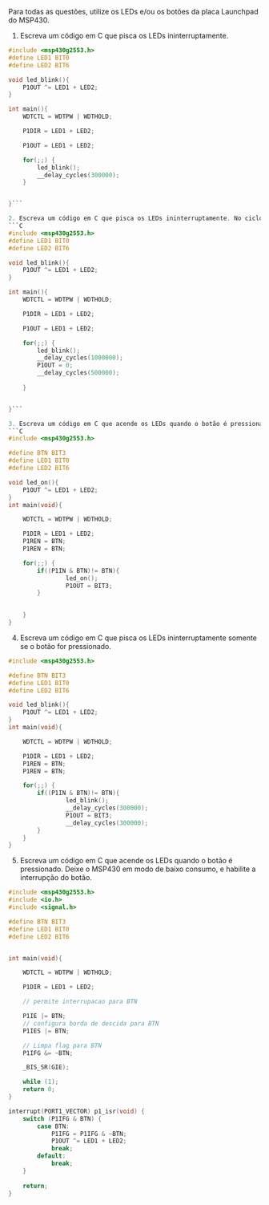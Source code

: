 Para todas as questões, utilize os LEDs e/ou os botões da placa Launchpad do MSP430.
1. Escreva um código em C que pisca os LEDs ininterruptamente.
```C
#include <msp430g2553.h>
#define LED1 BIT0	
#define LED2 BIT6

void led_blink(){
    P1OUT ^= LED1 + LED2;
}

int main(){
	WDTCTL = WDTPW | WDTHOLD;	

	P1DIR = LED1 + LED2;	

	P1OUT = LED1 + LED2;	

	for(;;)	{	
		led_blink();
		__delay_cycles(300000);
	}	


}```

2. Escreva um código em C que pisca os LEDs ininterruptamente. No ciclo que pisca os LEDs, o tempo que os LEDs ficam ligados deve ser duas vezes maior do que o tempo que eles ficam desligados.
```C
#include <msp430g2553.h>
#define LED1 BIT0	
#define LED2 BIT6

void led_blink(){
    P1OUT ^= LED1 + LED2;
}

int main(){
	WDTCTL = WDTPW | WDTHOLD;	

	P1DIR = LED1 + LED2;	

	P1OUT = LED1 + LED2;	

	for(;;)	{	
		led_blink();
		__delay_cycles(1000000);
		P1OUT = 0;
		__delay_cycles(500000);
		
	}	


}```

3. Escreva um código em C que acende os LEDs quando o botão é pressionado.
```C
#include <msp430g2553.h>	

#define BTN BIT3	
#define LED1 BIT0	
#define LED2 BIT6	

void led_on(){
    P1OUT ^= LED1 + LED2;
}
int main(void){	

	WDTCTL = WDTPW | WDTHOLD;

	P1DIR = LED1 + LED2;	
	P1REN = BTN;
	P1REN = BTN;

	for(;;) {	
		if((P1IN & BTN)!= BTN){
				led_on();
				P1OUT = BIT3;
		}
	

	}	
}

```

4. Escreva um código em C que pisca os LEDs ininterruptamente somente se o botão for pressionado.
```C
#include <msp430g2553.h>	

#define BTN BIT3	
#define LED1 BIT0	
#define LED2 BIT6	

void led_blink(){
    P1OUT ^= LED1 + LED2;
}
int main(void){	

	WDTCTL = WDTPW | WDTHOLD;

	P1DIR = LED1 + LED2;	
	P1REN = BTN;
	P1REN = BTN;

	for(;;) {	
		if((P1IN & BTN)!= BTN){
				led_blink();
				__delay_cycles(300000);
				P1OUT = BIT3;
				__delay_cycles(300000);
		}
	}	
}
```
5. Escreva um código em C que acende os LEDs quando o botão é pressionado. Deixe o MSP430 em modo de baixo consumo, e habilite a interrupção do botão.
```C
#include <msp430g2553.h>
#include <io.h>
#include <signal.h>	

#define BTN BIT3	
#define LED1 BIT0	
#define LED2 BIT6	


int main(void){	

	WDTCTL = WDTPW | WDTHOLD;

	P1DIR = LED1 + LED2;	

	// permite interrupacao para BTN 

	P1IE |= BTN;
	// configura borda de descida para BTN
	P1IES |= BTN;

	// Limpa flag para BTN
	P1IFG &= ~BTN;

	_BIS_SR(GIE);

	while (1);	
	return 0;
}

interrupt(PORT1_VECTOR) p1_isr(void) {
    switch (P1IFG & BTN) {
        case BTN:
            P1IFG = P1IFG & ~BTN;
			P1OUT ^= LED1 + LED2;
            break;
        default:
            break;
    }
    
    return;
}

```
